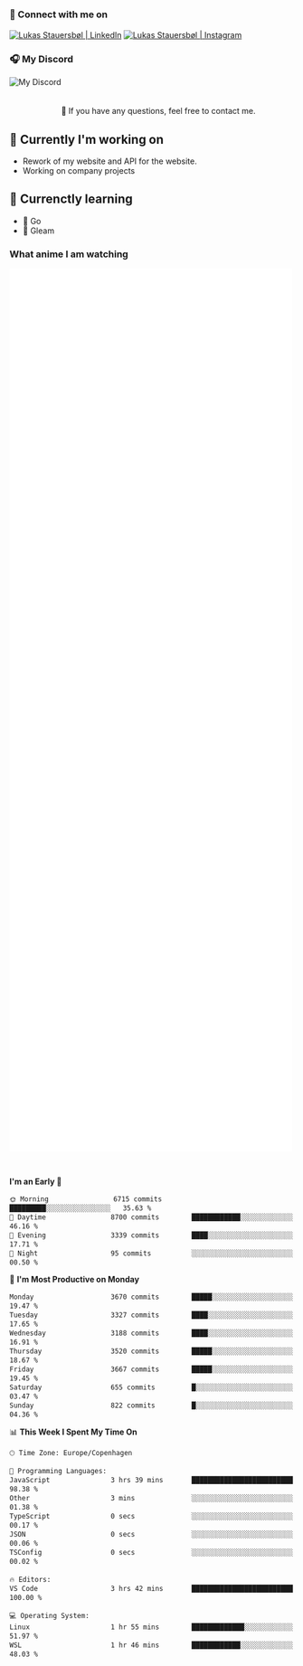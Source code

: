 ### 🔗 Connect with me on
<a href="https://www.instagram.com/lukas_stauersbol" target="_blank"><img align="center" src="https://raw.githubusercontent.com/stauersbol/stauersbol/main/images/instagram.svg" alt="Lukas Stauersbøl | LinkedIn" width="30px"/></a>
<a href="https://www.linkedin.com/in/lukas-stauersbol/" target="_blank"><img align="center" src="https://raw.githubusercontent.com/stauersbol/stauersbol/main/images/linkedin.svg" alt="Lukas Stauersbøl | Instagram" width="30px"/></a>

<p align="center">
 <h3>🎧 My Discord</h3>
 <img align="left" height="55px" src="https://discord.c99.nl/widget/theme-2/147806323323568128.png" alt="My Discord" />
</p>

<br/>
<br/>
<br/>
💬 If you have any questions, feel free to contact me.

## 🔭 Currently I'm working on
- Rework of my website and API for the website.
- Working on company projects
 
## 🌱 Currenctly learning
- 💙 Go
- 💜 Gleam

### What anime I am watching
<a href="https://anilist.co/user/slashiy/" align="center"><img align="center" width="500px" src="metrics.plugin.personal.anilist.svg" /></a>

<br/>

<!--START_SECTION:waka-->
**I'm an Early 🐤** 

```text
🌞 Morning                6715 commits        █████████░░░░░░░░░░░░░░░░   35.63 % 
🌆 Daytime                8700 commits        ████████████░░░░░░░░░░░░░   46.16 % 
🌃 Evening                3339 commits        ████░░░░░░░░░░░░░░░░░░░░░   17.71 % 
🌙 Night                  95 commits          ░░░░░░░░░░░░░░░░░░░░░░░░░   00.50 % 
```
📅 **I'm Most Productive on Monday** 

```text
Monday                   3670 commits        █████░░░░░░░░░░░░░░░░░░░░   19.47 % 
Tuesday                  3327 commits        ████░░░░░░░░░░░░░░░░░░░░░   17.65 % 
Wednesday                3188 commits        ████░░░░░░░░░░░░░░░░░░░░░   16.91 % 
Thursday                 3520 commits        █████░░░░░░░░░░░░░░░░░░░░   18.67 % 
Friday                   3667 commits        █████░░░░░░░░░░░░░░░░░░░░   19.45 % 
Saturday                 655 commits         █░░░░░░░░░░░░░░░░░░░░░░░░   03.47 % 
Sunday                   822 commits         █░░░░░░░░░░░░░░░░░░░░░░░░   04.36 % 
```


📊 **This Week I Spent My Time On** 

```text
🕑︎ Time Zone: Europe/Copenhagen

💬 Programming Languages: 
JavaScript               3 hrs 39 mins       █████████████████████████   98.38 % 
Other                    3 mins              ░░░░░░░░░░░░░░░░░░░░░░░░░   01.38 % 
TypeScript               0 secs              ░░░░░░░░░░░░░░░░░░░░░░░░░   00.17 % 
JSON                     0 secs              ░░░░░░░░░░░░░░░░░░░░░░░░░   00.06 % 
TSConfig                 0 secs              ░░░░░░░░░░░░░░░░░░░░░░░░░   00.02 % 

🔥 Editors: 
VS Code                  3 hrs 42 mins       █████████████████████████   100.00 % 

💻 Operating System: 
Linux                    1 hr 55 mins        █████████████░░░░░░░░░░░░   51.97 % 
WSL                      1 hr 46 mins        ████████████░░░░░░░░░░░░░   48.03 % 
```


<!--END_SECTION:waka-->
